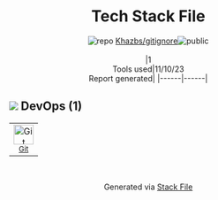 <!--
--- Readme.md Snippet without images Start ---
## Tech Stack
Khazbs/gitignore is built on the following main stack:

Full tech stack [here](/techstack.md)
--- Readme.md Snippet without images End ---

--- Readme.md Snippet with images Start ---
## Tech Stack
Khazbs/gitignore is built on the following main stack:

Full tech stack [here](/techstack.md)
--- Readme.md Snippet with images End ---
-->
<div align="center">

# Tech Stack File
![](https://img.stackshare.io/repo.svg "repo") [Khazbs/gitignore](https://github.com/Khazbs/gitignore)![](https://img.stackshare.io/public_badge.svg "public")
<br/><br/>
|1<br/>Tools used|11/10/23 <br/>Report generated|
|------|------|
</div>

## <img src='https://img.stackshare.io/devops.svg'/> DevOps (1)
<table><tr>
  <td align='center'>
  <img width='36' height='36' src='https://img.stackshare.io/service/1046/git.png' alt='Git'>
  <br>
  <sub><a href="http://git-scm.com/">Git</a></sub>
  <br>
  <sub></sub>
</td>

</tr>
</table>

<br/>
<div align='center'>

Generated via [Stack File](https://github.com/apps/stack-file)
